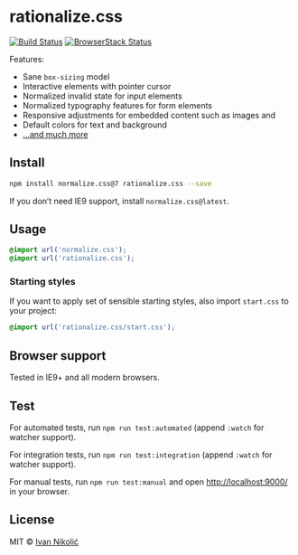 # rationalize.css

[![Build Status][ci-img]][ci] [![BrowserStack Status][browserstack-img]][browserstack]

Features:

* Sane `box-sizing` model
* Interactive elements with pointer cursor
* Normalized invalid state for input elements
* Normalized typography features for form elements
* Responsive adjustments for embedded content such as images and
* Default colors for text and background
* […and much more](https://github.com/niksy/rationalize.css/blob/master/index.css)

## Install

```sh
npm install normalize.css@7 rationalize.css --save
```

If you don’t need IE9 support, install `normalize.css@latest`.

## Usage

```css
@import url('normalize.css');
@import url('rationalize.css');
```

### Starting styles

If you want to apply set of sensible starting styles, also import `start.css` to your project:

```css
@import url('rationalize.css/start.css');
```

## Browser support

Tested in IE9+ and all modern browsers.

## Test

For automated tests, run `npm run test:automated` (append `:watch` for watcher support).

For integration tests, run `npm run test:integration` (append `:watch` for watcher support).

For manual tests, run `npm run test:manual` and open <http://localhost:9000/> in your browser.

## License

MIT © [Ivan Nikolić](http://ivannikolic.com)

[ci]: https://travis-ci.org/niksy/rationalize.css
[ci-img]: https://travis-ci.org/niksy/rationalize.css.svg?branch=master
[browserstack]: https://www.browserstack.com/
[browserstack-img]: https://www.browserstack.com/automate/badge.svg?badge_key=VEhBZ0ZVMWliSGZzVExkcmZTUlBkaCs1bDdyRHllTmFRcXMzanJUd0tCaz0tLTErOGtUZDk1WHFzQjJrNW5tQUkyTnc9PQ==--41cb4dc771ca127384ccbc2b9e321b10e32f1957
[normalize]: https://necolas.github.io/normalize.css/
